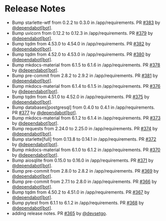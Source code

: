 # Release Notes

* Bump starlette-wtf from 0.2.2 to 0.3.0 in /app/requirements. PR [#383](https://github.com/devsetgo/devtools/pull/383) by [@dependabot[bot]](https://github.com/apps/dependabot).
* Bump uvicorn from 0.12.2 to 0.12.3 in /app/requirements. PR [#379](https://github.com/devsetgo/devtools/pull/379) by [@dependabot[bot]](https://github.com/apps/dependabot).
* Bump tqdm from 4.53.0 to 4.54.0 in /app/requirements. PR [#382](https://github.com/devsetgo/devtools/pull/382) by [@dependabot[bot]](https://github.com/apps/dependabot).
* Bump tqdm from 4.52.0 to 4.53.0 in /app/requirements. PR [#380](https://github.com/devsetgo/devtools/pull/380) by [@dependabot[bot]](https://github.com/apps/dependabot).
* Bump mkdocs-material from 6.1.5 to 6.1.6 in /app/requirements. PR [#378](https://github.com/devsetgo/devtools/pull/378) by [@dependabot[bot]](https://github.com/apps/dependabot).
* Bump pre-commit from 2.8.2 to 2.9.2 in /app/requirements. PR [#381](https://github.com/devsetgo/devtools/pull/381) by [@dependabot[bot]](https://github.com/apps/dependabot).
* Bump mkdocs-material from 6.1.4 to 6.1.5 in /app/requirements. PR [#376](https://github.com/devsetgo/devtools/pull/376) by [@dependabot[bot]](https://github.com/apps/dependabot).
* Bump tqdm from 4.51.0 to 4.52.0 in /app/requirements. PR [#375](https://github.com/devsetgo/devtools/pull/375) by [@dependabot[bot]](https://github.com/apps/dependabot).
* Bump databases[postgresql] from 0.4.0 to 0.4.1 in /app/requirements. PR [#377](https://github.com/devsetgo/devtools/pull/377) by [@dependabot[bot]](https://github.com/apps/dependabot).
* Bump mkdocs-material from 6.1.2 to 6.1.4 in /app/requirements. PR [#373](https://github.com/devsetgo/devtools/pull/373) by [@dependabot[bot]](https://github.com/apps/dependabot).
* Bump requests from 2.24.0 to 2.25.0 in /app/requirements. PR [#374](https://github.com/devsetgo/devtools/pull/374) by [@dependabot[bot]](https://github.com/apps/dependabot).
* Bump starlette[full] from 0.13.8 to 0.14.1 in /app/requirements. PR [#372](https://github.com/devsetgo/devtools/pull/372) by [@dependabot[bot]](https://github.com/apps/dependabot).
* Bump mkdocs-material from 6.1.0 to 6.1.2 in /app/requirements. PR [#370](https://github.com/devsetgo/devtools/pull/370) by [@dependabot[bot]](https://github.com/apps/dependabot).
* Bump aiosqlite from 0.15.0 to 0.16.0 in /app/requirements. PR [#371](https://github.com/devsetgo/devtools/pull/371) by [@dependabot[bot]](https://github.com/apps/dependabot).
* Bump pre-commit from 2.8.0 to 2.8.2 in /app/requirements. PR [#369](https://github.com/devsetgo/devtools/pull/369) by [@dependabot[bot]](https://github.com/apps/dependabot).
* Bump pre-commit from 2.7.1 to 2.8.0 in /app/requirements. PR [#366](https://github.com/devsetgo/devtools/pull/366) by [@dependabot[bot]](https://github.com/apps/dependabot).
* Bump tqdm from 4.50.2 to 4.51.0 in /app/requirements. PR [#367](https://github.com/devsetgo/devtools/pull/367) by [@dependabot[bot]](https://github.com/apps/dependabot).
* Bump pytest from 6.1.1 to 6.1.2 in /app/requirements. PR [#368](https://github.com/devsetgo/devtools/pull/368) by [@dependabot[bot]](https://github.com/apps/dependabot).
* adding release notes. PR [#365](https://github.com/devsetgo/devtools/pull/365) by [@devsetgo](https://github.com/devsetgo).

